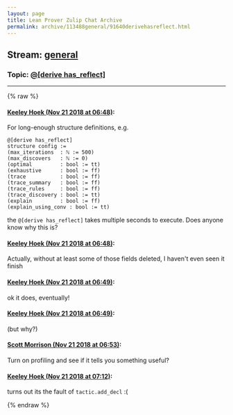 ```yaml
---
layout: page
title: Lean Prover Zulip Chat Archive 
permalink: archive/113488general/91640derivehasreflect.html
---
```


## Stream: [general](index.html)
### Topic: [@[derive has_reflect]](91640derivehasreflect.html)

---


{% raw %}
#### [ Keeley Hoek (Nov 21 2018 at 06:48)](https://leanprover.zulipchat.com/#narrow/stream/113488-general/topic/%40%5Bderive%20has_reflect%5D/near/148090195):
For long-enough structure definitions, e.g.
````
@[derive has_reflect]
structure config :=
(max_iterations  : ℕ := 500)
(max_discovers   : ℕ := 0)
(optimal         : bool := tt)
(exhaustive      : bool := ff)
(trace           : bool := ff)
(trace_summary   : bool := ff)
(trace_rules     : bool := ff)
(trace_discovery : bool := tt)
(explain         : bool := ff)
(explain_using_conv : bool := tt)
````
the `@[derive has_reflect]` takes multiple seconds to execute. Does anyone know why this is?

#### [ Keeley Hoek (Nov 21 2018 at 06:48)](https://leanprover.zulipchat.com/#narrow/stream/113488-general/topic/%40%5Bderive%20has_reflect%5D/near/148090203):
Actually, without at least some of those fields deleted, I haven't even seen it finish

#### [ Keeley Hoek (Nov 21 2018 at 06:49)](https://leanprover.zulipchat.com/#narrow/stream/113488-general/topic/%40%5Bderive%20has_reflect%5D/near/148090210):
ok it does, eventually!

#### [ Keeley Hoek (Nov 21 2018 at 06:49)](https://leanprover.zulipchat.com/#narrow/stream/113488-general/topic/%40%5Bderive%20has_reflect%5D/near/148090213):
(but why?)

#### [ Scott Morrison (Nov 21 2018 at 06:53)](https://leanprover.zulipchat.com/#narrow/stream/113488-general/topic/%40%5Bderive%20has_reflect%5D/near/148090351):
Turn on profiling and see if it tells you something useful?

#### [ Keeley Hoek (Nov 21 2018 at 07:12)](https://leanprover.zulipchat.com/#narrow/stream/113488-general/topic/%40%5Bderive%20has_reflect%5D/near/148090946):
turns out its the fault of `tactic.add_decl` :(


{% endraw %}
